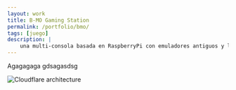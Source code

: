 ```yaml
---
layout: work
title: B-MO Gaming Station
permalink: /portfolio/bmo/
tags: [juego]
description: |
    una multi-consola basada en RaspberryPi con emuladores antiguos y la carcasa más cuqui del mundo
---
```


Agagagaga gdsagasdsg

![Cloudflare architecture](preview.png)

[jekyll-organization]: https://github.com/jekyll
